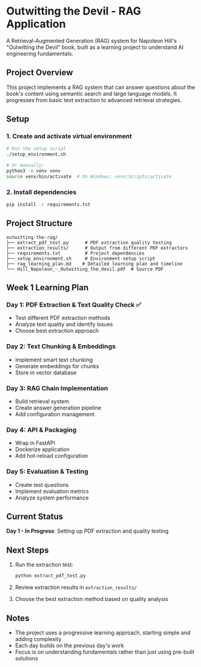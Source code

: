 # Outwitting the Devil - RAG Application

A Retrieval-Augmented Generation (RAG) system for Napoleon Hill's "Outwitting the Devil" book, built as a learning project to understand AI engineering fundamentals.

## Project Overview

This project implements a RAG system that can answer questions about the book's content using semantic search and large language models. It progresses from basic text extraction to advanced retrieval strategies.

## Setup

### 1. Create and activate virtual environment

```bash
# Run the setup script
./setup_environment.sh

# Or manually:
python3 -m venv venv
source venv/bin/activate  # On Windows: venv\Scripts\activate
```

### 2. Install dependencies

```bash
pip install -r requirements.txt
```

## Project Structure

```
outwitting-the-rag/
├── extract_pdf_test.py      # PDF extraction quality testing
├── extraction_results/      # Output from different PDF extractors
├── requirements.txt         # Project dependencies
├── setup_environment.sh     # Environment setup script
├── rag_learning_plan.md    # Detailed learning plan and timeline
└── Hill_Napoleon_-_Outwitting_the_devil.pdf  # Source PDF
```

## Week 1 Learning Plan

### Day 1: PDF Extraction & Text Quality Check ✅
- Test different PDF extraction methods
- Analyze text quality and identify issues
- Choose best extraction approach

### Day 2: Text Chunking & Embeddings
- Implement smart text chunking
- Generate embeddings for chunks
- Store in vector database

### Day 3: RAG Chain Implementation
- Build retrieval system
- Create answer generation pipeline
- Add configuration management

### Day 4: API & Packaging
- Wrap in FastAPI
- Dockerize application
- Add hot-reload configuration

### Day 5: Evaluation & Testing
- Create test questions
- Implement evaluation metrics
- Analyze system performance

## Current Status

**Day 1 - In Progress**: Setting up PDF extraction and quality testing

## Next Steps

1. Run the extraction test:
   ```bash
   python extract_pdf_test.py
   ```

2. Review extraction results in `extraction_results/`

3. Choose the best extraction method based on quality analysis

## Notes

- The project uses a progressive learning approach, starting simple and adding complexity
- Each day builds on the previous day's work
- Focus is on understanding fundamentals rather than just using pre-built solutions